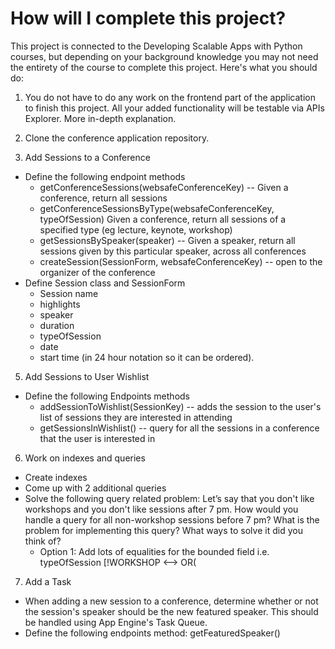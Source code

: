 How will I complete this project?
===

This project is connected to the Developing Scalable Apps with Python courses, but depending on your background 
knowledge you may not need the entirety of the course to complete this project. Here's what you should do:

1. You do not have to do any work on the frontend part of the application to finish this project. All your added 
functionality will be testable via APIs Explorer. More in-depth explanation.

2. Clone the conference application repository.

3. Add Sessions to a Conference
  * Define the following endpoint methods
    * getConferenceSessions(websafeConferenceKey) -- Given a conference, return all sessions
    * getConferenceSessionsByType(websafeConferenceKey, typeOfSession) Given a conference, return all sessions of a 
    specified type (eg lecture, keynote, workshop)
    * getSessionsBySpeaker(speaker) -- Given a speaker, return all sessions given by this particular speaker, 
    across all conferences
    * createSession(SessionForm, websafeConferenceKey) -- open to the organizer of the conference
  * Define Session class and SessionForm
    * Session name
    * highlights
    * speaker
    * duration
    * typeOfSession
    * date
    * start time (in 24 hour notation so it can be ordered).

5. Add Sessions to User Wishlist
  * Define the following Endpoints methods
    * addSessionToWishlist(SessionKey) -- adds the session to the user's list of sessions they are interested in attending
    * getSessionsInWishlist() -- query for all the sessions in a conference that the user is interested in

6. Work on indexes and queries
  * Create indexes
  * Come up with 2 additional queries
  * Solve the following query related problem: Let’s say that you don't like workshops and you don't like sessions 
  after 7 pm. How would you handle a query for all non-workshop sessions before 7 pm? What is the problem for 
  implementing this query? What ways to solve it did you think of?
    * Option 1: Add lots of equalities for the bounded field i.e. typeOfSession [!WORKSHOP <--> OR(

7. Add a Task
  * When adding a new session to a conference, determine whether or not the session's speaker should be the new 
  featured speaker. This should be handled using App Engine's Task Queue.
  * Define the following endpoints method: getFeaturedSpeaker()
